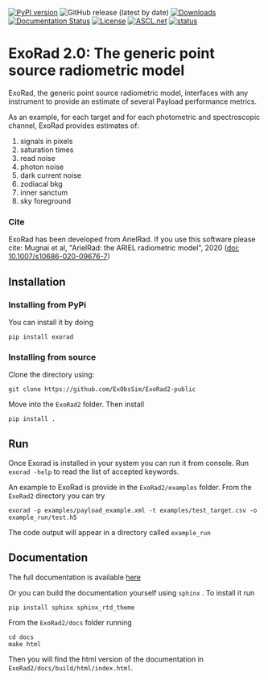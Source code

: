 [![PyPI version](https://badge.fury.io/py/exorad.svg)](https://badge.fury.io/py/exorad)
![GitHub release (latest by date)](https://img.shields.io/github/v/release/ExObsSim/Exorad2-public?color=gree&label=GitHub%20release)
[![Downloads](https://pepy.tech/badge/exorad)](https://pepy.tech/project/exorad)
[![Documentation Status](https://readthedocs.org/projects/exorad2-public/badge/?version=latest)](https://exorad2-public.readthedocs.io/en/latest/?badge=latest)
[![License](https://img.shields.io/badge/License-BSD_3--Clause-blue.svg)](https://opensource.org/licenses/BSD-3-Clause)
[![ASCL.net](https://img.shields.io/badge/ascl-2210.006-blue.svg?colorB=262255)](https://ascl.net/2210.006)
[![status](https://joss.theoj.org/papers/d770a319b30cf50ef5a48ed9cebbfd57/status.svg)](https://joss.theoj.org/papers/d770a319b30cf50ef5a48ed9cebbfd57)

# ExoRad 2.0: The generic point source radiometric model


ExoRad, the generic point source radiometric model, interfaces with any instrument to provide an estimate of several Payload performance metrics.

As an example, for each target and for each photometric and spectroscopic channel, ExoRad provides estimates of:

1) signals in pixels
2) saturation times
3) read noise 
4) photon noise
5) dark current noise
6) zodiacal bkg
7) inner sanctum
8) sky foreground

### Cite
ExoRad has been developed from ArielRad. 
If you use this software please cite:
Mugnai et al, "ArielRad: the ARIEL radiometric model", 2020 ([doi: 10.1007/s10686-020-09676-7](https://link.springer.com/article/10.1007%2Fs10686-020-09676-7))

## Installation
### Installing from PyPi
You can install it by doing

    pip install exorad

### Installing from source
Clone the directory using:

    git clone https://github.com/ExObsSim/ExoRad2-public
Move into the `ExoRad2` folder.
Then install

    pip install .

## Run
Once Exorad is installed in your system you can run it from console. 
Run `exorad -help` to read the list of accepted keywords.  

An example to ExoRad is provide in the `ExoRad2/examples` folder. From the `ExoRad2` directory you can try

    exorad -p examples/payload_example.xml -t examples/test_target.csv -o example_run/test.h5 

The code output will appear in a directory called `example_run`

## Documentation
The full documentation is available [here](https://exorad2-public.readthedocs.io/en/latest/) 

Or you can build the documentation yourself using `sphinx` . To install it run
    
    pip install sphinx sphinx_rtd_theme
    
From the `ExoRad2/docs` folder running
    
    cd docs
    make html

Then you will find the html version of the documentation in `ExoRad2/docs/build/html/index.html`.
